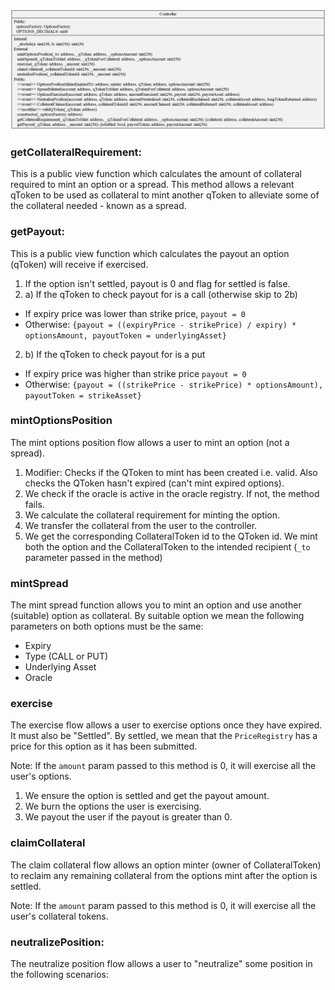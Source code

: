 ![Controller](../docs/uml/contracts/protocol/Controller.png)

### getCollateralRequirement:

This is a public view function which calculates the amount of collateral required to mint an option or a spread. This method allows a relevant qToken to be used as collateral to mint another qToken to alleviate some of the collateral needed - known as a spread.

### getPayout:

This is a public view function which calculates the payout an option (qToken) will receive if exercised.

1. If the option isn't settled, payout is 0 and flag for settled is false.
2. a) If the qToken to check payout for is a call (otherwise skip to 2b)

- If expiry price was lower than strike price, `payout = 0`
- Otherwise: `{payout = ((expiryPrice - strikePrice) / expiry) * optionsAmount, payoutToken = underlyingAsset}`

2. b) If the qToken to check payout for is a put

- If expiry price was higher than strike price `payout = 0`
- Otherwise: `{payout = ((strikePrice - strikePrice) * optionsAmount), payoutToken = strikeAsset}`

### mintOptionsPosition

The mint options position flow allows a user to mint an option (not a spread).

1. Modifier: Checks if the QToken to mint has been created i.e. valid. Also checks the QToken hasn't expired (can't mint expired options).
2. We check if the oracle is active in the oracle registry. If not, the method fails.
3. We calculate the collateral requirement for minting the option.
4. We transfer the collateral from the user to the controller.
5. We get the corresponding CollateralToken id to the QToken id. We mint both the option and the CollateralToken to the intended recipient (`_to` parameter passed in the method)

### mintSpread

The mint spread function allows you to mint an option and use another (suitable) option as collateral. By suitable option we mean the following parameters on both options must be the same:

- Expiry
- Type (CALL or PUT)
- Underlying Asset
- Oracle

### exercise

The exercise flow allows a user to exercise options once they have expired. It must also be "Settled". By settled, we mean that the `PriceRegistry` has a price for this option as it has been submitted.

Note: If the `amount` param passed to this method is 0, it will exercise all the user's options.

1. We ensure the option is settled and get the payout amount.
2. We burn the options the user is exercising.
3. We payout the user if the payout is greater than 0.

### claimCollateral

The claim collateral flow allows an option minter (owner of CollateralToken) to reclaim any remaining collateral from the options mint after the option is settled.

Note: If the `amount` param passed to this method is 0, it will exercise all the user's collateral tokens.

### neutralizePosition:

The neutralize position flow allows a user to "neutralize" some position in the following scenarios: